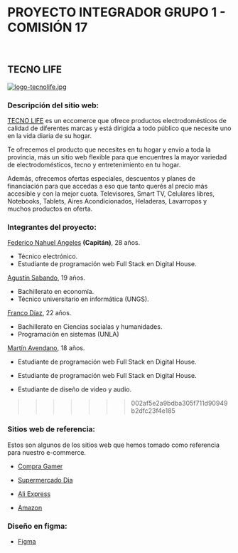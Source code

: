 # PROYECTO INTEGRADOR GRUPO 1 - COMISIÓN 17

<br>


## **TECNO LIFE**

[![logo-tecnolife.jpg](https://i.postimg.cc/VvfWGgNd/logo-tecnolife.jpg)](https://postimg.cc/R6YtqcKB)

### Descripción del sitio web:

[TECNO LIFE](www.tecnolife.com.ar) es un eccomerce que ofrece productos electrodomésticos de calidad de diferentes marcas y está dirigida a todo público que necesite uno en la vida diaria de su hogar.

Te ofrecemos el producto que necesites en tu hogar y envío a toda la provincia, más un sitio web flexible para que encuentres
la mayor variedad de electrodomésticos, tecno y entretenimiento en tu hogar.

Además, ofrecemos ofertas especiales, descuentos y planes de financiación para que accedas a eso que tanto querés al precio más accesible y con la mejor cuota.
Televisores, Smart TV, Celulares libres, Notebooks, Tablets, Aires Acondicionados, Heladeras, Lavarropas y muchos productos en oferta.

### Integrantes del proyecto:

[Federico Nahuel Angeles](https://github.com/fedeangeles23) **(Capitán)**, 28 años.
* Técnico electrónico.
* Estudiante de programación web Full Stack en Digital House.

[Agustín Sabando](https://github.com/Agustin-Sabando), 19 años.
* Bachillerato en economía.
* Técnico universitario en informática (UNGS).

[Franco Díaz](https://github.com/Franco-I-D), 22 años.
* Bachillerato en Ciencias socialas y humanidades.
* Programación en sistemas (UNLA)

[Martín Avendano](https://github.com/martinavendano), 18 años.
* Estudiante de programación web Full Stack en Digital House.

* Estudiante de programación web Full Stack en Digital House.

* Estudiante de diseño de video y audio. 
>>>>>>> 002af5e2a9bdba305f711d90949b2dfc23f4e185

### Sitios web de referencia:

Estos son algunos de los sitios web que hemos tomado como referencia para nuestro e-commerce.

* [Compra Gamer](https://compragamer.com)

* [Supermercado Dia](https://diaonline.supermercadosdia.com.ar/#)

* [Ali Express](https://best.aliexpress.com/?lan=es&gatewayAdapt=glo2esp&spm=a2g0o.home.1000002.1.3ad170e5EfAGvJ)

* [Amazon](https://www.amazon.com/)

### Diseño en figma:

* [Figma](https://www.figma.com/file/FtUolI4aoTg3Ul4QFzU66Z/Proyecto---Grupo-1)
